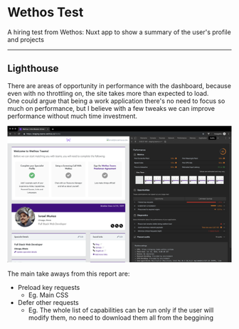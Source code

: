 # Wethos Test
A hiring test from Wethos: Nuxt app to show a summary of the user's profile and projects

---

## Lighthouse

There are areas of opportunity in performance with the dashboard, because even with no throttling on, the site takes more than expected to load.  
One could argue that being a work application there's no need to focus so much on performance, but I believe with a few tweaks we can improve performance without much time investment.

![Lighthouse Performance Report](./LighthousePerformanceReport.png)

The main take aways from this report are:

- Preload key requests
  - Eg. Main CSS
- Defer other requests
  - Eg. The whole list of capabilities can be run only if the user will modify them, no need to download them all from the beggining